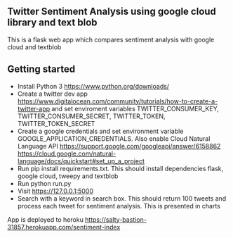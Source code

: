 ##  Twitter Sentiment Analysis using google cloud library and text blob

This is a flask web app which compares sentiment analysis with google cloud and textblob


## Getting started

 * Install Python 3 https://www.python.org/downloads/
 * Create a twitter dev app https://www.digitalocean.com/community/tutorials/how-to-create-a-twitter-app
    and set enviroment variables TWITTER_CONSUMER_KEY, TWITTER_CONSUMER_SECRET, TWITTER_TOKEN, TWITTER_TOKEN_SECRET
 * Create a google credentials and set environment variable GOOGLE_APPLICATION_CREDENTIALS. Also enable Cloud Natural Language API
      https://support.google.com/googleapi/answer/6158862
      https://cloud.google.com/natural-language/docs/quickstart#set_up_a_project
 * Run pip install requirements.txt. This should install dependencies flask, google cloud, tweepy and textblob
 * Run python run.py
 * Visit https://127.0.0.1:5000
 * Search with a keyword in search box. This should return 100 tweets and process each tweet for sentiment analysis. This is presented in charts



App is deployed to heroku https://salty-bastion-31857.herokuapp.com/sentiment-index